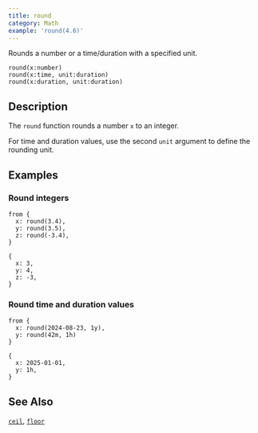 ```yaml
---
title: round
category: Math
example: 'round(4.6)'
---
```

Rounds a number or a time/duration with a specified unit.

```tql
round(x:number)
round(x:time, unit:duration)
round(x:duration, unit:duration)
```

## Description

The `round` function rounds a number `x` to an integer.

For time and duration values, use the second `unit` argument to define the
rounding unit.

## Examples

### Round integers

```tql
from {
  x: round(3.4),
  y: round(3.5),
  z: round(-3.4),
}
```

```tql
{
  x: 3,
  y: 4,
  z: -3,
}
```

### Round time and duration values

```tql
from {
  x: round(2024-08-23, 1y),
  y: round(42m, 1h)
}
```

```tql
{
  x: 2025-01-01,
  y: 1h,
}
```

## See Also

[`ceil`](/reference/functions/ceil),
[`floor`](/reference/functions/floor)
